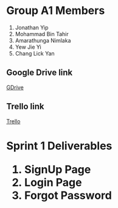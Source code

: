 <h1>Group A1 Members</h1>
<ol>
<li>Jonathan Yip</li>
<li>Mohammad Bin Tahir</li>
<li>Amarathunga Nimlaka</li>
<li>Yew Jie Yi</li>
<li>Chang Lick Yan</li>
</ol>

<h2>Google Drive link</h2>
<a href="https://drive.google.com/drive/u/7/folders/0AJN5q1Dk_OfKUk9PVA">GDrive</a>
<h2>Trello link</h2>
<a href="https://trello.com/b/npeHgzLt/group-a1">Trello</a>
<h1>Sprint 1 Deliverables</h>
<p>
<ol>
<li>SignUp Page</li>
<li>Login Page</li>
<li>Forgot Password</li>
</ol>


